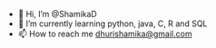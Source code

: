 - 👋 Hi, I’m @ShamikaD
- 🌱 I’m currently learning python, java, C, R and SQL
- 📫 How to reach me dhurishamika@gmail.com
